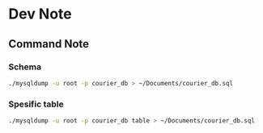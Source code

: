 # Dev Note

## Command Note

### Schema

```bash
./mysqldump -u root -p courier_db > ~/Documents/courier_db.sql
```

### Spesific table

```bash
./mysqldump -u root -p courier_db table > ~/Documents/courier_db.sql
```